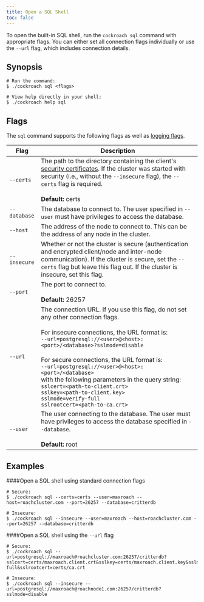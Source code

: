 ```yaml
---
title: Open a SQL Shell
toc: false
---
```


To open the built-in SQL shell, run the `cockroach sql` command with appropriate flags. You can either set all connection flags individually or use the `--url` flag, which includes connection details.

<div id="toc"></div>

## Synopsis

~~~ shell
# Run the command:
$ ./cockroach sql <flags>

# View help directly in your shell:
$ ./cockroach help sql
~~~

## Flags

The `sql` command supports the following flags as well as [logging flags](cockroach-commands.html#logging-flags).

Flag | Description 
-----|------------
`--certs` | The path to the directory containing the client's [security certificates](create-security-certificates.html). If the cluster was started with security (i.e., without the `--insecure` flag), the `--certs` flag is required. <br><br> **Default:** certs
`--database` | The database to connect to. The user specified in `--user` must have privileges to access the database. 
`--host` | The address of the node to connect to. This can be the address of any node in the cluster.
`--insecure` | Whether or not the cluster is secure (authentication and encrypted client/node and inter-node communication). If the cluster is secure, set the `--certs` flag but leave this flag out. If the cluster is insecure, set this flag.
`--port` | The port to connect to. <br><br>**Default:** 26257
`--url` | The connection URL. If you use this flag, do not set any other connection flags.<br><br>For insecure connections, the URL format is: <br>`--url=postgresql://<user>@<host>:<port>/<database>?sslmode=disable`<br><br>For secure connections, the URL format is:<br>`--url=postgresql://<user>@<host>:<port>/<database>`<br>with the following parameters in the query string:<br>`sslcert=<path-to-client.crt>`<br>`sslkey=<path-to-client.key>`<br>`sslmode=verify-full`<br>`sslrootcert=<path-to-ca.crt>` 
`--user` | The user connecting to the database. The user must have privileges to access the database specified in `--database`. <br><br>**Default:** root

## Examples

####Open a SQL shell using standard connection flags

~~~ shell
# Secure:
$ ./cockroach sql --certs=certs --user=maxroach --host=roachcluster.com --port=26257 --database=critterdb 

# Insecure:
$ ./cockroach sql --insecure --user=maxroach --host=roachcluster.com --port=26257 --database=critterdb 
~~~

####Open a SQL shell using the `--url` flag

~~~ shell
# Secure:
$ ./cockroach sql --url=postgresql://maxroach@roachcluster.com:26257/critterdb?sslcert=certs/maxroach.client.crt&sslkey=certs/maxroach.client.key&sslmode=verify-full&sslrootcert=certs/ca.crt 

# Insecure:
$ ./cockroach sql --insecure --url=postgresql://maxroach@roachnode1.com:26257/critterdb?sslmode=disable 
~~~
